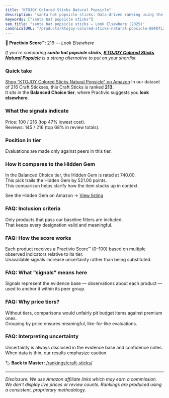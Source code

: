 ```yaml
---
title: "KTOJOY Colored Sticks Natural Popsicle"
description: "santa hat popsicle sticks: Data-driven ranking using the Practivio Score™. Positioned by quality, value, demand, findability, momentum."
keywords: ["santa hat popsicle sticks"]
seo_title: "santa hat popsicle sticks — Look Elsewhere (2025)"
canonicalURL: "/products/ktojoy-colored-sticks-natural-popsicle-B0FDTL3HMW/"
---
```


**🚫 Practivio Score™:** 219 — _Look Elsewhere_


*If you're comparing **santa hat popsicle sticks**, **[KTOJOY Colored Sticks Natural Popsicle](https://www.amazon.com/dp/B0FDTL3HMW?tag=practivio-20)** is a strong alternative to put on your shortlist.*
### Quick take
[Shop “KTOJOY Colored Sticks Natural Popsicle” on Amazon](https://www.amazon.com/dp/B0FDTL3HMW?tag=practivio-20)
In our dataset of 216 Craft Stickses, this Craft Sticks is ranked **213**.  
It sits in the **Balanced Choice tier**, where Practivio suggests you **look elsewhere**.

### What the signals indicate
Price: 100 / 216 (top 47% lowest cost).  
Reviews: 145 / 216 (top 68% in review totals).  

### Position in tier
Evaluations are made only against peers in this tier.

### How it compares to the Hidden Gem
In the Balanced Choice tier, the Hidden Gem is rated at 740.00.  
This pick trails the Hidden Gem by 521.00 points.  
This comparison helps clarify how the item stacks up in context.  

See the Hidden Gem on Amazon → [View listing](https://www.amazon.com/dp/B00N1QPNMA?tag=practivio-20)

### FAQ: Inclusion criteria
Only products that pass our baseline filters are included.  
That keeps every designation valid and meaningful.

### FAQ: How the score works
Each product receives a Practivio Score™ (0–100) based on multiple observed indicators relative to its tier.  
Unavailable signals increase uncertainty rather than being substituted.

### FAQ: What “signals” means here
Signals represent the evidence base — observations about each product — used to anchor it within its peer group.

### FAQ: Why price tiers?
Without tiers, comparisons would unfairly pit budget items against premium ones.  
Grouping by price ensures meaningful, like-for-like evaluations.

### FAQ: Interpreting uncertainty
Uncertainty is always disclosed in the evidence base and confidence notes.  
When data is thin, our results emphasize caution.


🏷️ **Back to Master:** [/rankings/craft-sticks/](/rankings/craft-sticks/)

---
_Disclosure: We use Amazon affiliate links which may earn a commission. We don’t display live prices or review counts. Rankings are produced using a consistent, proprietary methodology._
